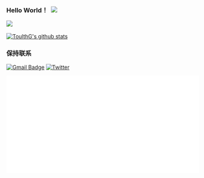 ### Hello World！ &nbsp;<img src="https://github.com/TheDudeThatCode/TheDudeThatCode/blob/master/Assets/Earth.gif" width="23px">
[![](https://count.getloli.com/get/@ToulthG?theme=rule34)](https://count.getloli.com)


[![ToulthG's github stats](https://github-readme-stats.vercel.app/api?username=ToulthG&show_icons=true&theme=omni)](https://github.com/anuraghazra/github-readme-stats)

### 保持联系   
[![Gmail Badge](https://img.shields.io/badge/-gmail-c14438?style=for-the-badge&logo=Gmail&logoColor=ffffff)](mailto:gxf1034512354@gmail.com) 
[![Twitter](https://img.shields.io/badge/twitter-1DA1F2.svg?style=for-the-badge&logo=twitter&logoColor=ffffff)](https://twitter.com/GToulth)

<img src="https://github.com/lowlighter/lowlighter/blob/master/metrics.plugin.anilist.characters.svg">
